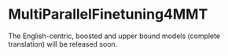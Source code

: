 # MultiParallelFinetuning4MMT



The English-centric, boosted and upper bound models (complete translation) will be released soon.

